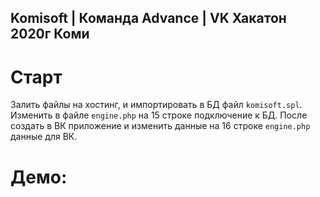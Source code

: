 ## Komisoft | Команда Advance | VK Хакатон 2020г Коми

# Старт
Залить файлы на хостинг, и импортировать в БД файл `komisoft.spl`.
Изменить в файле `engine.php` на 15 строке подключение к БД.
После создать в ВК приложение и изменить данные на 16 строке `engine.php` данные для ВК.

# Демо:
